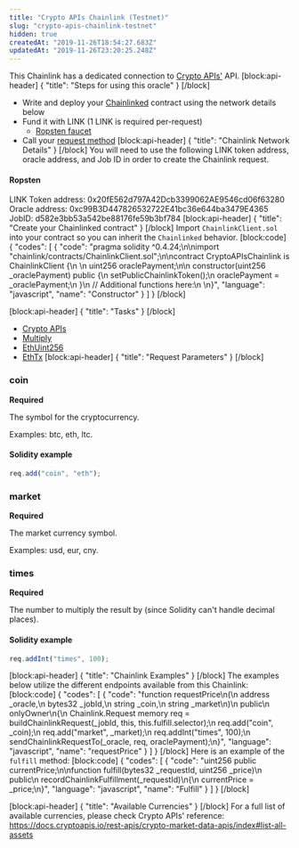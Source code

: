 ```yaml
---
title: "Crypto APIs Chainlink (Testnet)"
slug: "crypto-apis-chainlink-testnet"
hidden: true
createdAt: "2019-11-26T18:54:27.683Z"
updatedAt: "2019-11-26T23:20:25.248Z"
---
```

This Chainlink has a dedicated connection to <a href="https://cryptoapis.io/" target="_blank">Crypto APIs'</a> API. 
[block:api-header]
{
  "title": "Steps for using this oracle"
}
[/block]
- Write and deploy your [Chainlinked](doc:getting-started)  contract using the network details below
- Fund it with LINK (1 LINK is required per-request)
  - <a href="https://ropsten.chain.link/" target="_blank">Ropsten faucet</a>
- Call your [request method](#section-chainlink-examples) 
[block:api-header]
{
  "title": "Chainlink Network Details"
}
[/block]
You will need to use the following LINK token address, oracle address, and Job ID in order to create the Chainlink request.

#### Ropsten
LINK Token address: 0x20fE562d797A42Dcb3399062AE9546cd06f63280
Oracle address: 0xc99B3D447826532722E41bc36e644ba3479E4365
JobID: d582e3bb53a542be88176fe59b3bf784
[block:api-header]
{
  "title": "Create your Chainlinked contract"
}
[/block]
Import `ChainlinkClient.sol` into your contract so you can inherit the `Chainlinked` behavior.
[block:code]
{
  "codes": [
    {
      "code": "pragma solidity ^0.4.24;\n\nimport \"chainlink/contracts/ChainlinkClient.sol\";\n\ncontract CryptoAPIsChainlink is ChainlinkClient {\n  \n  uint256 oraclePayment;\n\n  constructor(uint256 _oraclePayment) public {\n    setPublicChainlinkToken();\n    oraclePayment = _oraclePayment;\n  }\n  // Additional functions here:\n  \n}",
      "language": "javascript",
      "name": "Constructor"
    }
  ]
}
[/block]

[block:api-header]
{
  "title": "Tasks"
}
[/block]
- [Crypto APIs](doc:external-adapters)
- [Multiply](doc:adapters#section-multiply)
- [EthUint256](doc:adapters#section-ethuint256)
- [EthTx](doc:adapters#section-ethtx)
[block:api-header]
{
  "title": "Request Parameters"
}
[/block]
### coin

**Required**

The symbol for the cryptocurrency. 

Examples: btc, eth, ltc.

#### Solidity example

```javascript
req.add("coin", "eth");
```

### market

**Required**

The market currency symbol.

Examples: usd, eur, cny.

### times

**Required**

The number to multiply the result by (since Solidity can't handle decimal places).

#### Solidity example

```javascript
req.addInt("times", 100);
```
[block:api-header]
{
  "title": "Chainlink Examples"
}
[/block]
The examples below utilize the different endpoints available from this Chainlink:
[block:code]
{
  "codes": [
    {
      "code": "function requestPrice\n(\n  address _oracle,\n  bytes32 _jobId,\n  string _coin,\n  string _market\n)\n  public\n  onlyOwner\n{\n  Chainlink.Request memory req = buildChainlinkRequest(_jobId, this, this.fulfill.selector);\n  req.add(\"coin\", _coin);\n  req.add(\"market\", _market);\n  req.addInt(\"times\", 100);\n  sendChainlinkRequestTo(_oracle, req, oraclePayment);\n}",
      "language": "javascript",
      "name": "requestPrice"
    }
  ]
}
[/block]
Here is an example of the `fulfill` method:
[block:code]
{
  "codes": [
    {
      "code": "uint256 public currentPrice;\n\nfunction fulfill(bytes32 _requestId, uint256 _price)\n  public\n  recordChainlinkFulfillment(_requestId)\n{\n  currentPrice = _price;\n}",
      "language": "javascript",
      "name": "Fulfill"
    }
  ]
}
[/block]

[block:api-header]
{
  "title": "Available Currencies"
}
[/block]
For a full list of available currencies, please check Crypto APIs' reference: https://docs.cryptoapis.io/rest-apis/crypto-market-data-apis/index#list-all-assets